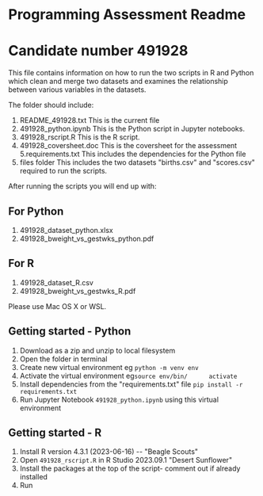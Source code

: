 # Programming Assessment Readme

# Candidate number 491928

This file contains information on how to run the two scripts in R and Python which clean and merge two datasets and examines the relationship between various variables in the datasets.

The folder should include:

1. README_491928.txt
This is the current file
2. 491928_python.ipynb
This is the Python script in Jupyter notebooks.
3. 491928_rscript.R
This is the R script.
4. 491928_coversheet.doc
This is the coversheet for the assessment
5.requirements.txt
This includes the dependencies for the Python file
6. files folder
This includes the two datasets "births.csv" and "scores.csv" required to run the scripts.

After running the scripts you will end up with:

## For Python
1. 491928_dataset_python.xlsx
2. 491928_bweight_vs_gestwks_python.pdf 

## For R
1. 491928_dataset_R.csv
2. 491928_bweight_vs_gestwks_R.pdf


Please use Mac OS X or WSL.

## Getting started - Python

1. Download as a zip and unzip to local filesystem
2. Open the folder in terminal
3. Create new virtual environment eg `python -m venv env`
4. Activate the virtual environment eg`source env/bin/      activate`
5. Install dependencies from the "requirements.txt" file `pip install -r requirements.txt`
6. Run Jupyter Notebook `491928_python.ipynb` using this virtual environment

## Getting started - R

1. Install R version 4.3.1 (2023-06-16) -- "Beagle Scouts"
2. Open `491928_rscript.R` in R Studio 2023.09.1 "Desert Sunflower"
3. Install the packages at the top of the script- comment out if already installed
4. Run
